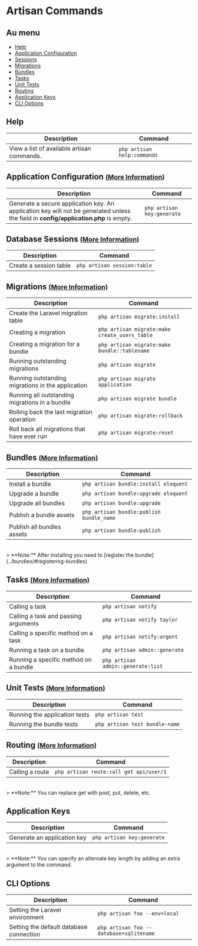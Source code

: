# Artisan Commands

## Au menu

- [Help](#help)
- [Application Configuration](#application-configuration)
- [Sessions](#sessions)
- [Migrations](#migrations)
- [Bundles](#bundles)
- [Tasks](#tasks)
- [Unit Tests](#unit-tests)
- [Routing](#routing)
- [Application Keys](#keys)
- [CLI Options](#cli-options)

<a name="help"></a>
## Help

Description  | Command
------------- | -------------
View a list of available artisan commands. | `php artisan help:commands`

<a name="application-configuration"></a>
## Application Configuration <small>[(More Information)](/docs/install#basic-configuration)</small>

Description  | Command
------------- | -------------
Generate a secure application key. An application key will not be generated unless the field in **config/application.php** is empty. | `php artisan key:generate`

<a name="sessions"></a>
## Database Sessions <small>[(More Information)](/docs/session/config#database)</small>

Description  | Command
------------- | -------------
Create a session table  | `php artisan session:table`

<a name="migrations"></a>
## Migrations <small>[(More Information)](/docs/database/migrations)</small>

Description  | Command
------------- | -------------
Create the Laravel migration table  | `php artisan migrate:install`
Creating a migration  | `php artisan migrate:make create_users_table`
Creating a migration for a bundle  |  `php artisan migrate:make bundle::tablename`
Running outstanding migrations  |  `php artisan migrate`
Running outstanding migrations in the application |  `php artisan migrate application`
Running all outstanding migrations in a bundle  |  `php artisan migrate bundle`
Rolling back the last migration operation | `php artisan migrate:rollback`
Roll back all migrations that have ever run  |  `php artisan migrate:reset`

<a name="bundles"></a>
## Bundles <small>[(More Information)](/docs/bundles)</small>

Description  | Command
------------- | -------------
Install a bundle  |  `php artisan bundle:install eloquent`
Upgrade a bundle  |  `php artisan bundle:upgrade eloquent`
Upgrade all bundles | `php artisan bundle:upgrade`
Publish a bundle assets | `php artisan bundle:publish bundle_name`
Publish all bundles assets | `php artisan bundle:publish`

<br>
> **Note:** After installing you need to [register the bundle](../bundles/#registering-bundles)

<a name="tasks"></a>
## Tasks <small>[(More Information)](/docs/artisan/tasks)</small>

Description  | Command
------------- | -------------
Calling a task  |  `php artisan notify`
Calling a task and passing arguments  |  `php artisan notify taylor`
Calling a specific method on a task  |  `php artisan notify:urgent`
Running a task on a bundle | `php artisan admin::generate`
Running a specific method on a bundle  |  `php artisan admin::generate:list`

<a name="unit-tests"></a>
## Unit Tests <small>[(More Information)](/docs/testing)</small>

Description  | Command
------------- | -------------
Running the application tests  |  `php artisan test`
Running the bundle tests  |  `php artisan test bundle-name`

<a name="routing"></a>
## Routing <small>[(More Information)](/docs/routing)</small>

Description  | Command
------------- | -------------
Calling a route  |  `php artisan route:call get api/user/1`

<br>
> **Note:** You can replace get with post, put, delete, etc.

<a name="keys"></a>
## Application Keys

Description  | Command
------------- | -------------
Generate an application key  |  `php artisan key:generate`

<br>
> **Note:** You can specify an alternate key length by adding an extra argument to the command.

<a name="cli-options"></a>
## CLI Options

Description  | Command
------------- | -------------
Setting the Laravel environment  |  `php artisan foo --env=local`
Setting the default database connection  |  `php artisan foo --database=sqlitename`
